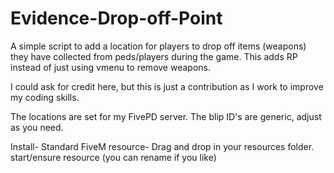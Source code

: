 # Evidence-Drop-off-Point
A simple script to add a location for players to drop off items (weapons) they have collected from peds/players during the game. This adds RP instead of just using vmenu to remove weapons. 

I could ask for credit here, but this is just a contribution as I work to improve my coding skills.

The locations are set for my FivePD server. The blip ID's are generic, adjust as you need. 

Install-
Standard FiveM resource-
Drag and drop in your resources folder. 
start/ensure resource (you can rename if you like)

